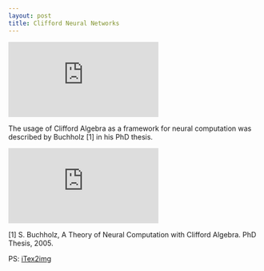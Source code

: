 ```yaml
---
layout: post
title: Clifford Neural Networks
---
```


![equation](http://www.sciweavers.org/tex2img.php?eq=1%2Bsin%28mc%5E2%29&bc=White&fc=Black&im=jpg&fs=12&ff=arev&edit=)

The usage of Clifford Algebra as a framework for neural computation was described by Buchholz [1] in his PhD thesis.  


![equation](http://www.sciweavers.org/tex2img.php?eq=%20%5Csqrt%7Bab%7D%20%20%5Cbigoplus%20&bc=White&fc=Black&im=png&fs=12&ff=arev&edit=0)



[1] S. Buchholz, A Theory of Neural Computation with Clifford Algebra. PhD Thesis, 2005.

PS: [iTex2img](http://www.sciweavers.org/free-online-latex-equation-editor)

